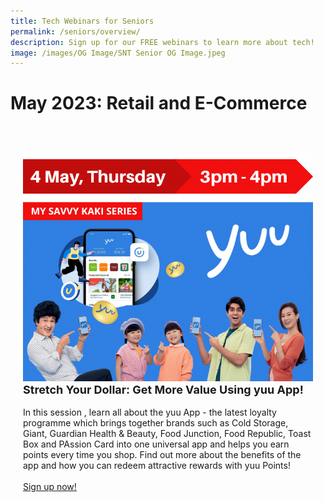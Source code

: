 ```yaml
---
title: Tech Webinars for Seniors
permalink: /seniors/overview/
description: Sign up for our FREE webinars to learn more about tech!
image: /images/OG Image/SNT Senior OG Image.jpeg
---
```

# May 2023: Retail and E-Commerce
<div class="row" style="padding: 20px 0px 10px 0px;">

<div class="col" style="padding: 20px 20px 0px 20px;"><img src="/images/May%202023/seniors_4%20may.png" alt="Webinar on yuu App"><br>
<div class="header" style="font-size:18px"><b>Stretch Your Dollar: Get More Value Using yuu App!</b></div><br>In this session , learn all about the yuu App - the latest loyalty programme which brings together brands such as Cold Storage, Giant, Guardian Health &amp; Beauty, Food Junction, Food Republic, Toast Box and PAssion Card into one universal app and helps you earn points every time you shop. Find out more about the benefits of the app and how you can redeem attractive rewards with yuu Points!<br><br><a href="https://go.gov.sg/yuuapp" target="_blank">Sign up now!</a>
</div>

<div class="col" style="padding: 20px 20px 0px 20px;"></div>

</div>
